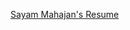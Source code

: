 [Sayam Mahajan's Resume](https://drive.google.com/file/d/1HS1H73k1YRT_W-BdTpiEN-RAw4DDB6aR/view?usp=sharing)
